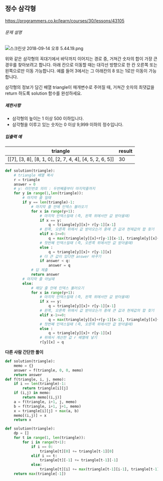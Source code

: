 ## 정수 삼각형

https://programmers.co.kr/learn/courses/30/lessons/43105

###### 문제 설명

![스크린샷 2018-09-14 오후 5.44.19.png](https://grepp-programmers.s3.amazonaws.com/files/production/97ec02cc39/296a0863-a418-431d-9e8c-e57f7a9722ac.png)

위와 같은 삼각형의 꼭대기에서 바닥까지 이어지는 경로 중, 거쳐간 숫자의 합이 가장 큰 경우를 찾아보려고 합니다. 아래 칸으로 이동할 때는 대각선 방향으로 한 칸 오른쪽 또는 왼쪽으로만 이동 가능합니다. 예를 들어 3에서는 그 아래칸의 8 또는 1로만 이동이 가능합니다.

삼각형의 정보가 담긴 배열 triangle이 매개변수로 주어질 때, 거쳐간 숫자의 최댓값을 return 하도록 solution 함수를 완성하세요.

##### 제한사항

- 삼각형의 높이는 1 이상 500 이하입니다.
- 삼각형을 이루고 있는 숫자는 0 이상 9,999 이하의 정수입니다.

##### 입출력 예

| triangle                                                | result |
| ------------------------------------------------------- | ------ |
| [[7], [3, 8], [8, 1, 0], [2, 7, 4, 4], [4, 5, 2, 6, 5]] | 30     |



```python
def solution(triangle):
	# triangle 배열 복사
    r = triangle
    answer = 0
	# y: 라인번호 의미 : 두번째줄부터 마지막줄까지   
    for y in range(1,len(triangle)):
		# 마지막 줄 일때
        if y == len(triangle)-1:
			# 마지막 줄 안에 인덱스 불러오기
            for x in range(y+1):
				# 마지막 인덱스일때 (즉, 왼쪽 위에서만 값 받아올때)
                if x == y:
                    q = triangle[y][x]+ r[y-1][x-1]
				# 왼쪽, 오른쪽 위에서 값 받아오는거 중에 큰 값과 현재값의 합 찾기
                elif x-1>=0:
                    q = max(triangle[y][x]+r[y-1][x-1], triangle[y][x]+ r[y-1][x])
                # 첫번째 인덱스일때 (즉, 오른쪽 위에서만 값 받아올때)
				else :
                    q = triangle[y][x]+ r[y-1][x]
				# 더 큰 값이 있다면 answer 바꾸기	
                if answer < q:
                    answer = q  
			# 답 제출		
            return answer    
		# 마지막 줄 아닐때
        else:
			# 해당 줄 안에 인덱스 불러오기
            for x in range(y+1):
				# 마지막 인덱스일때 (즉, 왼쪽 위에서만 값 받아올때)
                if x == y:
                    q = triangle[y][x]+ r[y-1][x-1]
				# 왼쪽, 오른쪽 위에서 값 받아오는거 중에 큰 값과 현재값의 합 찾기	
                elif x-1>=0:
                    q = max(triangle[y][x]+r[y-1][x-1], triangle[y][x]+ r[y-1][x])
                # 첫번째 인덱스일때 (즉, 오른쪽 위에서만 값 받아올때)
				else :
                    q = triangle[y][x]+ r[y-1][x]
                # 위에서 계산한 값 r 배열에 넣기    
                r[y][x] = q
```



**다른 사람 간단한 풀이**

```python
def solution(triangle):
    memo = {}
    answer = f(triangle, 0, 0, memo)
    return answer
def f(triangle, i, j, memo):
    if i == len(triangle)-1:
        return triangle[i][j]
    if (i,j) in memo:
        return memo[(i,j)]
    a = f(triangle, i+1, j, memo)
    b = f(triangle, i+1, j+1, memo)
    x = triangle[i][j] + max(a, b)
    memo[(i,j)] = x
    return x

```



```python
def solution(triangle):
    dp = []
    for t in range(1, len(triangle)):
        for i in range(t+1):
            if i == 0:
                triangle[t][0] += triangle[t-1][0]
            elif i == t:
                triangle[t][-1] += triangle[t-1][-1]
            else:
                triangle[t][i] += max(triangle[t-1][i-1], triangle[t-1][i])
    return max(triangle[-1])
```

